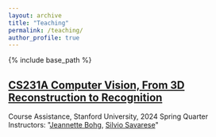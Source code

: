 ```yaml
---
layout: archive
title: "Teaching"
permalink: /teaching/
author_profile: true
---
```


{% include base_path %}

## [CS231A Computer Vision, From 3D Reconstruction to Recognition]("https://web.stanford.edu/class/cs231a/")
Course Assistance, Stanford University, 2024 Spring Quarter    
Instructors: "[Jeannette Bohg](https://web.stanford.edu/~bohg/), [Silvio Savarese](https://wayback.stanford.edu/was/20180314115226mp_/http://cvgl.stanford.edu/silvio/)"

